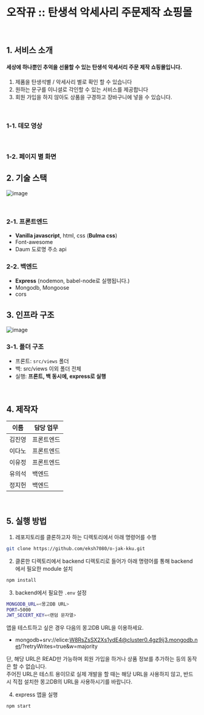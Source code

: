 # 오작뀨 :: 탄생석 악세사리 주문제작 쇼핑몰

<div>

</div>

<br />

## 1. 서비스 소개

#### 세상에 하나뿐인 추억을 선물할 수 있는 탄생석 악세서리 주문 제작 쇼핑몰입니다.
1. 제품을 탄생석별 / 악세사리 별로 확인 할 수 있습니다 
2. 원하는 문구를 이니셜로 각인할 수 있는 서비스를 제공합니다
3. 회원 가입을 하지 않아도 상품을 구경하고 장바구니에 넣을 수 있습니다.

<br />

### 1-1. 데모 영상




<br />

### 1-2. 페이지 별 화면




## 2. 기술 스택

![image](https://i.ibb.co/N34mXzy/image.png)

<br />

### 2-1. 프론트엔드

- **Vanilla javascript**, html, css (**Bulma css**)
- Font-awesome 
- Daum 도로명 주소 api 

### 2-2. 백엔드 

- **Express** (nodemon, babel-node로 실행됩니다.)
- Mongodb, Mongoose
- cors




## 3. 인프라 구조

![image](https://i.ibb.co/9tGxmx0/image.png)<br />

### 3-1. 폴더 구조
- 프론트: `src/views` 폴더 
- 백: src/views 이외 폴더 전체
- 실행: **프론트, 백 동시에, express로 실행**

<br />

## 4. 제작자

| 이름 | 담당 업무 |
| ------ | ------ |
| 김진영 | 프론트엔드 |
| 이다노 | 프론트엔드 |
| 이유정 | 프론트엔드 |
| 유의석 | 백엔드 |
| 정지헌 | 백엔드 |

<br />

## 5. 실행 방법

1. 레포지토리를 클론하고자 하는 디렉토리에서 아래 명령어를 수행

```bash
git clone https://github.com/eksh7080/o-jak-kku.git
```


2. 클론한 디렉토리에서 backend 디렉토리로 들어가 아래 명령어를 통해 backend에서 필요한 module 설치

```bash
npm install
```


3. backend에서 필요한 `.env` 설정

```bash
MONGODB_URL=<몽고DB URL>
PORT=5000
JWT_SECERT_KEY=<랜덤 문자열>
```

  앱을 테스트하고 싶은 경우 다음의 몽고DB URL을 이용하세요.

  - mongodb+srv://elice:W8RsZsSX2Xs1ydE4@cluster0.4gz9ij3.mongodb.net/?retryWrites=true&w=majority

  단, 해당 URL은 READ만 가능하며 회원 가입을 하거나 상품 정보를 추가하는 등의 동작은 할 수 없습니다. <br>
  주어진 URL은 테스트 용이므로 실제 개발을 할 때는 해당 URL을 사용하지 않고, 반드시 직접 설치한 몽고DB의 URL을 사용하시기를 바랍니다.



4. express 앱을 실행

```bash
npm start
```

